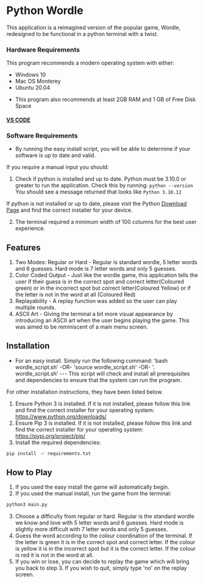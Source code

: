 # Python Wordle

This application is a reimagined version of the popular game, Wordle, redesigned to be functional in a python terminal with a twist.

### Hardware Requirements
This program recommends a modern operating system with either:
* Windows 10
* Mac OS Monterey
* Ubuntu 20.04
- This program also recommends at least 2GB RAM and 1 GB of Free Disk Space

#### [VS CODE](https://vscode-docs.readthedocs.io/en/latest/supporting/requirements/#:~:text=VS%20Code%20is%20lightweight%20and,1%20GB%20of%20RAM)

### Software Requirements

* By running the easy install script, you will be able to determine if your software is up to date and valid.

If you require a manual input you should:
1. Check if python is installed and up to date. Python must be 3.10.0 or greater to run the application. Check this by running:
```python --version```
You should see a message returned that looks like ```Python 3.10.12```

If python is not installed or up to date, please visit the Python [Download Page](https://www.python.org/downloads/) and find the correct installer for your device.

2. The terminal required a minimum width of 100 columns for the best user experience.

## Features

1. Two Modes: Regular or Hard - Regular is standard wordle, 5 letter words and 6 guesses. Hard mode is 7 letter words and only 5 guesses.
2. Color Coded Output - Just like the wordle game, this application tells the user if their guess is in the correct spot and correct letter(Coloured green) or in the incorrect spot but correct letter(Coloured Yellow) or if the letter is not in the word at all (Coloured Red)
3. Replayability - A replay function was added so the user can play multiple rounds.
4. ASCII Art - Giving the terminal a bit more visual appearance by introducing an ASCII art when the user begins playing the game. This was aimed to be reminiscent of a main menu screen.

## Installation

* For an easy install. Simply run the following command: 'bash wordle_script.sh' -OR- 'source wordle_script.sh' -OR- '. wordle_script.sh' --- This script will check and install all prerequisites and dependencies to ensure that the system can run the program.

For other installation instructions, they have been listed below.

1. Ensure Python 3 is installed. If it is not installed, please follow this link and find the correct installer for your operating system: https://www.python.org/downloads/
2. Ensure Pip 3 is installed. If it is not installed, please follow this link and find the correct installer for your operating system: https://pypi.org/project/pip/
3. Install the required dependencies:
```bash
pip install -r requirements.txt
```

## How to Play

1. If you used the easy install the game will automatically begin. 
2. If you used the manual install, run the game from the terminal:
```bash
python3 main.py
```
3. Choose a difficulty from regular or hard. Regular is the standard wordle we know and love with 5 letter words and 6 guesses. Hard mode is slightly more difficult with 7 letter words and only 5 guesses.
4. Guess the word according to the colour coordination of the terminal. If the letter is green it is in the correct spot and correct letter. If the colour is yellow it is in the incorrect spot but it is the correct letter. If the colour is red it is not in the word at all.
5. If you win or lose, you can decide to replay the game which will bring you back to step 3. If you wish to quit, simply type 'no' on the replay screen.

